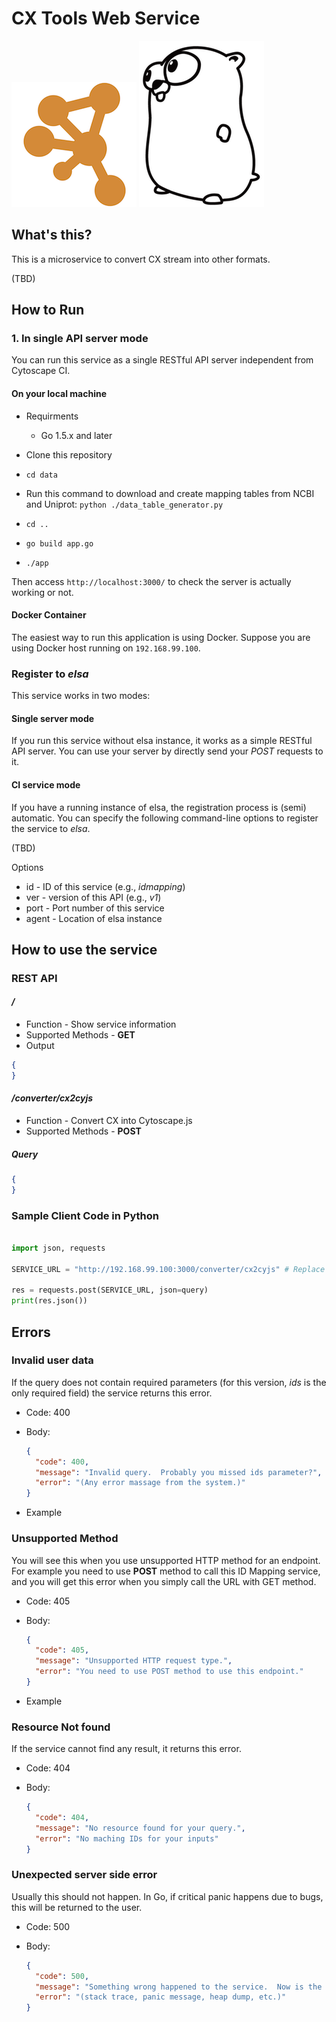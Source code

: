 # CX Tools Web Service

![](docs/cytoscape-flat-logo-orange.png) ![](docs/gopher-side_path.png)

## What's this?

This is a microservice to convert CX stream into other formats.


(TBD)

## How to Run

### 1. In single API server mode
You can run this service as a single RESTful API server independent from Cytoscape CI.

#### On your local machine

* Requirments
  * Go 1.5.x and later

* Clone this repository
* ```cd data```
* Run this command to download and create mapping tables from NCBI and Uniprot:  ```python ./data_table_generator.py```
* ```cd ..```
* ```go build app.go```
* ```./app```

Then access ```http://localhost:3000/``` to check the server is actually working or not.


#### Docker Container
The easiest way to run this application is using Docker.  Suppose you are using Docker host running on ```192.168.99.100```.


### Register to _elsa_
This service works in two modes:

#### Single server mode
If you run this service without elsa instance, it works as a simple RESTful API server.  You can use your server by 
directly send your _POST_ requests to it.


#### CI service mode
If you have a running instance of elsa, the registration process is (semi) automatic.  You can specify the following 
command-line options to register the service to _elsa_.

(TBD)

Options

* id - ID of this service (e.g., _idmapping_)
* ver - version of this API (e.g., _v1_)
* port - Port number of this service
* agent - Location of elsa instance


## How to use the service

### REST API

#### _/_

* Function - Show service information
* Supported Methods - __GET__
* Output

```json
{
}
```

#### _/converter/cx2cyjs_

* Function - Convert CX into Cytoscape.js
* Supported Methods - __POST__

##### Query

```json
{
}
```

### Sample Client Code in Python

```python

import json, requests

SERVICE_URL = "http://192.168.99.100:3000/converter/cx2cyjs" # Replace this to your server location.

res = requests.post(SERVICE_URL, json=query)
print(res.json())
```

## Errors

### Invalid user data

If the query does not contain required parameters (for this version, _ids_ is the only required field) 
the service returns this error.

* Code: 400
* Body:

  ```json
  {
    "code": 400,
    "message": "Invalid query.  Probably you missed ids parameter?",
    "error": "(Any error massage from the system.)"
  }
  ```
* Example

### Unsupported Method

You will see this when you use unsupported HTTP method for an endpoint.
For example you need to use __POST__ method to call this ID Mapping service, and you will get this error 
when you simply call the URL with GET method.

* Code: 405
* Body:

  ```json
  {
    "code": 405,
    "message": "Unsupported HTTP request type.",
    "error": "You need to use POST method to use this endpoint."
  }
  ```

* Example


### Resource Not found

If the service cannot find any result, it returns this error.

* Code: 404
* Body:

  ```json
  {
    "code": 404,
    "message": "No resource found for your query.",
    "error": "No maching IDs for your inputs"
  }
  ```

### Unexpected server side error

Usually this should not happen.  In Go, if critical panic happens due to bugs, this will be returned to the user.

* Code: 500
* Body:

  ```json
  {
    "code": 500,
    "message": "Something wrong happened to the service.  Now is the good time to call admin...",
    "error": "(stack trace, panic message, heap dump, etc.)"
  }
  ```
